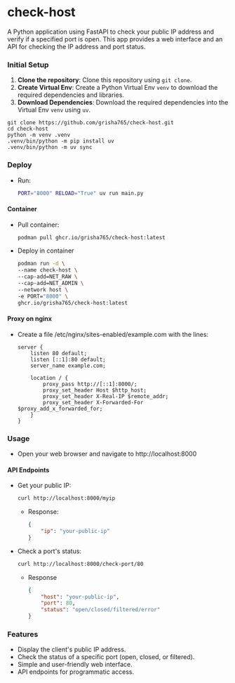# check-host

A Python application using FastAPI to check your public IP address and verify if a specified port is open. This app provides a web interface and an API for checking the IP address and port status.

### Initial Setup

1. **Clone the repository**: Clone this repository using `git clone`.
2. **Create Virtual Env**: Create a Python Virtual Env `venv` to download the required dependencies and libraries.
3. **Download Dependencies**: Download the required dependencies into the Virtual Env `venv` using `uv`.

```shell
git clone https://github.com/grisha765/check-host.git
cd check-host
python -m venv .venv
.venv/bin/python -m pip install uv
.venv/bin/python -m uv sync
```

### Deploy

- Run:
    ```bash
    PORT="8000" RELOAD="True" uv run main.py
    ```

#### Container

- Pull container:
    ```bash
    podman pull ghcr.io/grisha765/check-host:latest
    ```

- Deploy in container
    ```bash
    podman run -d \
    --name check-host \
    --cap-add=NET_RAW \
    --cap-add=NET_ADMIN \
    --network host \
    -e PORT="8000" \
    ghcr.io/grisha765/check-host:latest
    ```

#### Proxy on nginx

- Create a file /etc/nginx/sites-enabled/example.com with the lines:
    ```nginx
    server {
        listen 80 default;
        listen [::1]:80 default;
        server_name example.com;
     
        location / {
            proxy_pass http://[::1]:8000/;
            proxy_set_header Host $http_host;
            proxy_set_header X-Real-IP $remote_addr;
            proxy_set_header X-Forwarded-For $proxy_add_x_forwarded_for;
        }
    }
    ```

### Usage

- Open your web browser and navigate to http://localhost:8000

#### API Endpoints

- Get your public IP:
    ```bash
    curl http://localhost:8000/myip
    ```
    - Response:
        ```json
        {
            "ip": "your-public-ip"
        }
        ```

- Check a port's status:
    ```bash
    curl http://localhost:8000/check-port/80
    ```
    - Response
        ```json
        {
            "host": "your-public-ip",
            "port": 80,
            "status": "open/closed/filtered/error"
        }
        ```

### Features

- Display the client's public IP address.
- Check the status of a specific port (open, closed, or filtered).
- Simple and user-friendly web interface.
- API endpoints for programmatic access.

